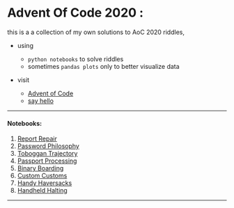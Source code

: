 # Advent Of Code 2020 :

this is a a collection of my own solutions to AoC 2020 riddles, 

- using 
    - `python notebooks` to solve riddles 
    - sometimes `pandas plots` only to better visualize data

- visit 
    - [Advent of Code](https://adventofcode.com/2020/day/5/answer)
    - [say hello](https://twitter.com/invzz)

---------- 
#### Notebooks:
1. [Report Repair](https://github.com/invzz/adventofcode/blob/main/day1.ipynb)
2. [Password Philosophy](https://github.com/invzz/adventofcode/blob/main/day2.ipynb)
3. [Toboggan Trajectory](https://github.com/invzz/adventofcode/blob/main/day3.ipynb)
4. [Passport Processing](https://github.com/invzz/adventofcode/blob/main/day4.ipynb)
5. [Binary Boarding](https://github.com/invzz/adventofcode/blob/main/day5.ipynb)
6. [Custom Customs](https://github.com/invzz/adventofcode/blob/main/day6.ipynb)
7. [Handy Haversacks](https://github.com/invzz/adventofcode/blob/main/day7.ipynb)
8. [Handheld Halting](https://github.com/invzz/adventofcode/blob/main/day8.ipynb)
----------
